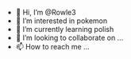 - 👋 Hi, I’m @Rowle3
- 👀 I’m interested in pokemon
- 🌱 I’m currently learning polish
- 💞️ I’m looking to collaborate on ...
- 📫 How to reach me ...

<!---
Rowle3/Rowle3 is a ✨ special ✨ repository because its `README.md` (this file) appears on your GitHub profile.
You can click the Preview link to take a look at your changes.
--->
